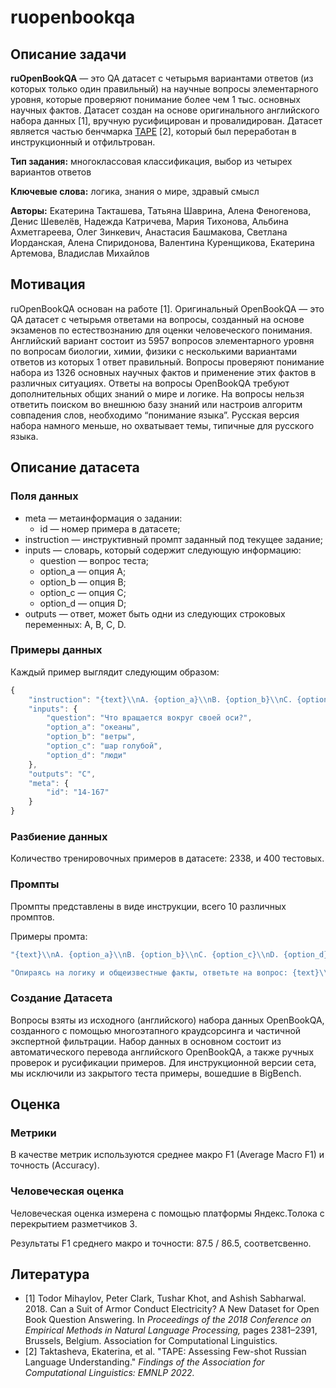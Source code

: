 # ruopenbookqa

## Описание задачи

**ruOpenBookQA** — это QA датасет с четырьмя вариантами ответов (из которых только один правильный) на научные вопросы элементарного уровня, которые проверяют понимание более чем 1 тыс. основных научных фактов. Датасет создан на основе оригинального английского набора данных [1], вручную русифицирован и провалидирован. Датасет является частью бенчмарка [TAPE](https://tape-benchmark.com/) [2], который был переработан в инструкционный и отфильтрован.

**Тип задания:**  многоклассовая классификация, выбор из четырех вариантов ответов

**Ключевые слова:** логика, знания о мире, здравый смысл

**Авторы:** Екатерина Такташева, Татьяна Шаврина, Алена Феногенова, Денис Шевелёв, Надежда Катричева, Мария Тихонова,  Альбина Ахметгареева, Олег Зинкевич, Анастасия Башмакова, Светлана Иорданская, Алена Спиридонова, Валентина Куренщикова, Екатерина Артемова, Владислав Михайлов

## Мотивация

ruOpenBookQA основан на работе [1]. Оригинальный OpenBookQA — это QA датасет с четырьмя ответами на вопросы, созданный на основе экзаменов по естествознанию для оценки человеческого понимания. Английский вариант состоит из 5957 вопросов элементарного уровня по вопросам биологии, химии, физики с несколькими вариантами ответов из которых 1 ответ правильный. Вопросы проверяют понимание набора из 1326 основных научных фактов и применение этих фактов в различных ситуациях. Ответы на вопросы OpenBookQA требуют дополнительных общих знаний о мире и логике. На вопросы нельзя ответить поиском во внешнюю базу знаний или настроив алгоритм совпадения слов, необходимо “понимание языка”. Русская версия набора намного меньше, но охватывает темы, типичные для русского языка.

## Описание датасета

### Поля данных

- meta — метаинформация о задании:
    - id — номер примера в датасете;
- instruction — инструктивный промпт заданный под текущее задание;
- inputs — словарь, который содержит следующую информацию:
    - question — вопрос теста;
    - option_a — опция A;
    - option_b — опция B;
    - option_c — опция C;
    - option_d — опция D;
- outputs — ответ, может быть одни из следующих строковых переменных: A, B, C, D.

### Примеры данных

Каждый пример выглядит следующим образом:

```jsx
{
    "instruction": "{text}\\nA. {option_a}\\nB. {option_b}\\nC. {option_c}\\nD. {option_d}\\nКакой ответ является правильным? В качестве ответа запишите только букву верного варианта: A, B, C или D без дополнительных объяснений.\\nОтвет: ",
    "inputs": {
        "question": "Что вращается вокруг своей оси?",
        "option_a": "океаны",
        "option_b": "ветры",
        "option_c": "шар голубой",
        "option_d": "люди"
    },
    "outputs": "C",
    "meta": {
        "id": "14-167"
    }
}
```

### Разбиение данных

Количество тренировочных примеров в датасете: 2338, и 400 тестовых.

### Промпты

Промпты представлены в виде инструкции, всего 10 различных промптов.

Примеры промта:

```jsx
"{text}\\nA. {option_a}\\nB. {option_b}\\nC. {option_c}\\nD. {option_d}\\nКакой ответ является правильным? В качестве ответа запишите только букву верного варианта: A, B, C или D без дополнительных объяснений.\\nОтвет:"
```

```jsx
"Опираясь на логику и общеизвестные факты, ответьте на вопрос: {text}\\nA) {option_a}\\nB) {option_b}\\nC) {option_c}\\nD) {option_d}\\nВ качестве ответа запишите только букву верного варианта: A, B, C или D без дополнительных объяснений.\\nОтвет:"
```

### Создание Датасета

Вопросы взяты из исходного (английского) набора данных OpenBookQA, созданного с помощью многоэтапного краудсорсинга и частичной экспертной фильтрации. Набор данных в основном состоит из автоматического перевода английского OpenBookQA, а также ручных проверок и русификации примеров. Для инструкционной версии сета,  мы исключили из закрытого теста примеры, вошедшие в BigBench.

## Оценка

### Метрики

В качестве метрик используются среднее макро F1 (Average Macro F1) и точность (Accuracy).

### Человеческая оценка

Человеческая оценка измерена с помощью платформы Яндекс.Толока с перекрытием разметчиков 3.

Результаты F1 среднего макро и точности: 87.5 / 86.5, соответсвенно.

## Литература

- [1] Todor Mihaylov, Peter Clark, Tushar Khot, and Ashish Sabharwal. 2018. Can a Suit of Armor Conduct Electricity? A New Dataset for Open Book Question Answering. In *Proceedings of the 2018 Conference on Empirical Methods in Natural Language Processing,* pages 2381–2391, Brussels, Belgium. Association for Computational Linguistics.
- [2] Taktasheva, Ekaterina, et al. "TAPE: Assessing Few-shot Russian Language Understanding." *Findings of the Association for Computational Linguistics: EMNLP 2022.*